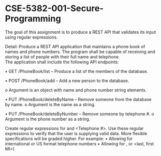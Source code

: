 # CSE-5382-001-Secure-Programming

The  goal  of  this  assignment  is  to  produce  a  REST  API  that  validates  its  input  using  regular 
expressions. 
 
 
Detail: 
Produce a REST API application that maintains a phone book of names and phone numbers.  The 
program shall be capable of receiving and storing a list of people with their full name and telephone.  
The application shall include the following API endpoints: 
 
• GET /PhoneBook/list – Produce a list of the members of the database. 

• POST /PhoneBook/add – Add a new person to the database. 

o Argument is an object with name and phone number string elements. 

• PUT /PhoneBook/deleteByName – Remove someone from the database by name. 
o Argument is the name as a string. 

• PUT /PhoneBook/deleteByNumber – Remove someone by telephone #. 
o Argument is the phone number as a string. 


Create  regular  expressions  for  <Person>  and  <Telephone  #>.    Use  these  regular  expressions  to 
verify that the user is supplying valid data.  More flexible specifications will be graded higher.  For 
example: 
• Allowing for international or US format telephone numbers 
• Allowing for <first middle last>, <first last> or <last, first MI>) 
